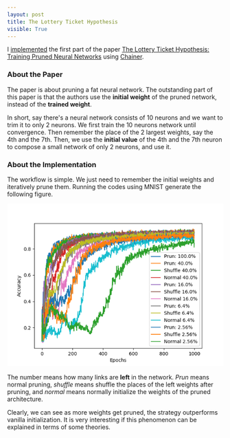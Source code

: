 ```yaml
---
layout: post
title: The Lottery Ticket Hypothesis
visible: True
---
```


I [implemented](https://github.com/zchenry/lottery-ticket-hypothesis/) the first part of the paper [The Lottery Ticket Hypothesis: Training Pruned Neural Networks](https://arxiv.org/abs/1803.03635) using [Chainer](https://github.com/chainer/chainer).

### About the Paper

The paper is about pruning a fat neural network. The outstanding part of this paper is that the authors use the **initial weight** of the pruned network, instead of the **trained weight**.

In short, say there's a neural network consists of $10$ neurons and we want to trim it to only $2$ neurons. We first train the $10$ neurons network until convergence. Then remember the place of the 2 largest weights, say the $4$th and the $7$th. Then, we use the **initial value** of the $4$th and the $7$th neuron to compose a small network of only $2$ neurons, and use it.

### About the Implementation
The workflow is simple. We just need to remember the initial weights and  iteratively prune them. Running the codes using MNIST generate the following figure.

![result](/assets/img/2018-05-18-lottery.png)

The number means how many links are **left** in the network. _Prun_ means normal pruning, _shuffle_ means shuffle the places of the left weights after pruning, and _normal_ means normally initialize the weights of the pruned architecture.

Clearly, we can see as more weights get pruned, the strategy outperforms vanilla initialization. It is very interesting if this phenomenon can be explained in terms of some theories.
